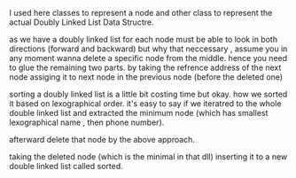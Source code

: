I used here classes to represent a node and other class to represent the actual Doubly Linked List Data Structre.


as we have a doubly linked list
for each node must be able to look in both directions (forward and backward)
but why that neccessary , assume you in any moment wanna delete a specific node from the middle.
hence you need to glue the remaining two parts.
by taking the refrence address of the next node 
assiging it to next node in the previous node (before the deleted one)

sorting a doubly linked list is a little bit costing time but okay.
how we sorted it based on lexographical order.
it's easy to say if we iteratred to the whole double linked list and extracted the minimum node (which has smallest lexographical name , then phone number).

afterward delete that node by the above approach.

taking the deleted node (which is the minimal in that dll)
inserting it to a new double linked list called sorted.

